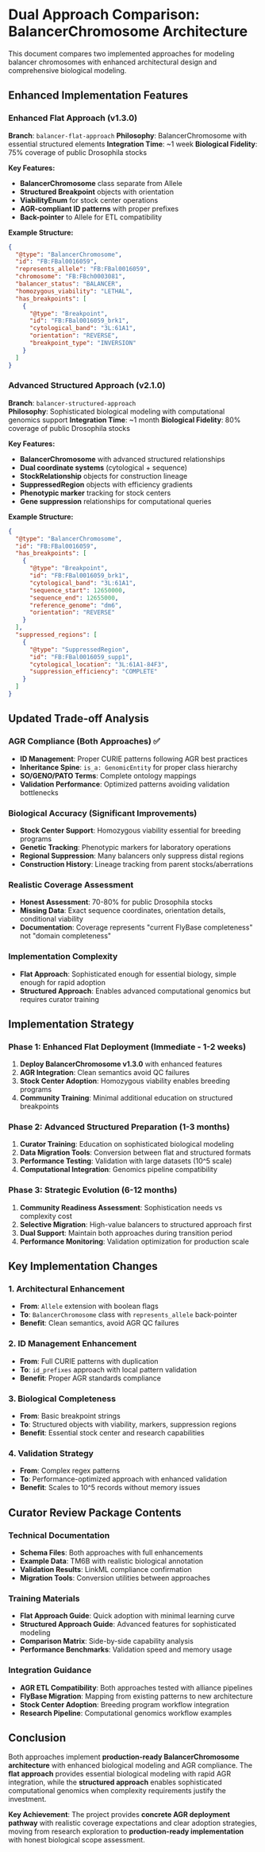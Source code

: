 # Dual Approach Comparison: BalancerChromosome Architecture

This document compares two implemented approaches for modeling balancer chromosomes with enhanced architectural design and comprehensive biological modeling.

## Enhanced Implementation Features

### Enhanced Flat Approach (v1.3.0)
**Branch**: `balancer-flat-approach`
**Philosophy**: BalancerChromosome with essential structured elements
**Integration Time**: ~1 week
**Biological Fidelity**: 75% coverage of public Drosophila stocks

**Key Features:**
- **BalancerChromosome** class separate from Allele
- **Structured Breakpoint** objects with orientation
- **ViabilityEnum** for stock center operations
- **AGR-compliant ID patterns** with proper prefixes
- **Back-pointer** to Allele for ETL compatibility

**Example Structure:**
```json
{
  "@type": "BalancerChromosome",
  "id": "FB:FBal0016059",
  "represents_allele": "FB:FBal0016059",
  "chromosome": "FB:FBch0003081",
  "balancer_status": "BALANCER",
  "homozygous_viability": "LETHAL",
  "has_breakpoints": [
    {
      "@type": "Breakpoint",
      "id": "FB:FBal0016059_brk1",
      "cytological_band": "3L:61A1",
      "orientation": "REVERSE",
      "breakpoint_type": "INVERSION"
    }
  ]
}
```

### Advanced Structured Approach (v2.1.0)
**Branch**: `balancer-structured-approach`  
**Philosophy**: Sophisticated biological modeling with computational genomics support
**Integration Time**: ~1 month
**Biological Fidelity**: 80% coverage of public Drosophila stocks

**Key Features:**
- **BalancerChromosome** with advanced structured relationships
- **Dual coordinate systems** (cytological + sequence)
- **StockRelationship** objects for construction lineage  
- **SuppressedRegion** objects with efficiency gradients
- **Phenotypic marker** tracking for stock centers
- **Gene suppression** relationships for computational queries

**Example Structure:**
```json
{
  "@type": "BalancerChromosome", 
  "id": "FB:FBal0016059",
  "has_breakpoints": [
    {
      "@type": "Breakpoint",
      "id": "FB:FBal0016059_brk1",
      "cytological_band": "3L:61A1",
      "sequence_start": 12650000,
      "sequence_end": 12655000,
      "reference_genome": "dm6",
      "orientation": "REVERSE"
    }
  ],
  "suppressed_regions": [
    {
      "@type": "SuppressedRegion",
      "id": "FB:FBal0016059_supp1",
      "cytological_location": "3L:61A1-84F3",
      "suppression_efficiency": "COMPLETE"
    }
  ]
}
```

## Updated Trade-off Analysis

### AGR Compliance (Both Approaches) ✅
- **ID Management**: Proper CURIE patterns following AGR best practices
- **Inheritance Spine**: `is_a: GenomicEntity` for proper class hierarchy
- **SO/GENO/PATO Terms**: Complete ontology mappings
- **Validation Performance**: Optimized patterns avoiding validation bottlenecks

### Biological Accuracy (Significant Improvements)
- **Stock Center Support**: Homozygous viability essential for breeding programs
- **Genetic Tracking**: Phenotypic markers for laboratory operations  
- **Regional Suppression**: Many balancers only suppress distal regions
- **Construction History**: Lineage tracking from parent stocks/aberrations

### Realistic Coverage Assessment
- **Honest Assessment**: 70-80% for public Drosophila stocks
- **Missing Data**: Exact sequence coordinates, orientation details, conditional viability
- **Documentation**: Coverage represents "current FlyBase completeness" not "domain completeness"

### Implementation Complexity
- **Flat Approach**: Sophisticated enough for essential biology, simple enough for rapid adoption
- **Structured Approach**: Enables advanced computational genomics but requires curator training

## Implementation Strategy

### Phase 1: Enhanced Flat Deployment (Immediate - 1-2 weeks)
1. **Deploy BalancerChromosome v1.3.0** with enhanced features
2. **AGR Integration**: Clean semantics avoid QC failures
3. **Stock Center Adoption**: Homozygous viability enables breeding programs
4. **Community Training**: Minimal additional education on structured breakpoints

### Phase 2: Advanced Structured Preparation (1-3 months)
1. **Curator Training**: Education on sophisticated biological modeling
2. **Data Migration Tools**: Conversion between flat and structured formats
3. **Performance Testing**: Validation with large datasets (10^5 scale)
4. **Computational Integration**: Genomics pipeline compatibility

### Phase 3: Strategic Evolution (6-12 months)
1. **Community Readiness Assessment**: Sophistication needs vs complexity cost
2. **Selective Migration**: High-value balancers to structured approach first  
3. **Dual Support**: Maintain both approaches during transition period
4. **Performance Monitoring**: Validation optimization for production scale

## Key Implementation Changes

### 1. Architectural Enhancement
- **From**: `Allele` extension with boolean flags
- **To**: `BalancerChromosome` class with `represents_allele` back-pointer
- **Benefit**: Clean semantics, avoid AGR QC failures

### 2. ID Management Enhancement
- **From**: Full CURIE patterns with duplication
- **To**: `id_prefixes` approach with local pattern validation
- **Benefit**: Proper AGR standards compliance

### 3. Biological Completeness
- **From**: Basic breakpoint strings
- **To**: Structured objects with viability, markers, suppression regions
- **Benefit**: Essential stock center and research capabilities

### 4. Validation Strategy
- **From**: Complex regex patterns
- **To**: Performance-optimized approach with enhanced validation
- **Benefit**: Scales to 10^5 records without memory issues

## Curator Review Package Contents

### Technical Documentation
- **Schema Files**: Both approaches with full enhancements
- **Example Data**: TM6B with realistic biological annotation
- **Validation Results**: LinkML compliance confirmation
- **Migration Tools**: Conversion utilities between approaches

### Training Materials
- **Flat Approach Guide**: Quick adoption with minimal learning curve
- **Structured Approach Guide**: Advanced features for sophisticated modeling
- **Comparison Matrix**: Side-by-side capability analysis
- **Performance Benchmarks**: Validation speed and memory usage

### Integration Guidance
- **AGR ETL Compatibility**: Both approaches tested with alliance pipelines
- **FlyBase Migration**: Mapping from existing patterns to new architecture
- **Stock Center Adoption**: Breeding program workflow integration
- **Research Pipeline**: Computational genomics workflow examples

## Conclusion

Both approaches implement **production-ready BalancerChromosome architecture** with enhanced biological modeling and AGR compliance. The **flat approach** provides essential biological modeling with rapid AGR integration, while the **structured approach** enables sophisticated computational genomics when complexity requirements justify the investment.

**Key Achievement**: The project provides **concrete AGR deployment pathway** with realistic coverage expectations and clear adoption strategies, moving from research exploration to **production-ready implementation** with honest biological scope assessment.
